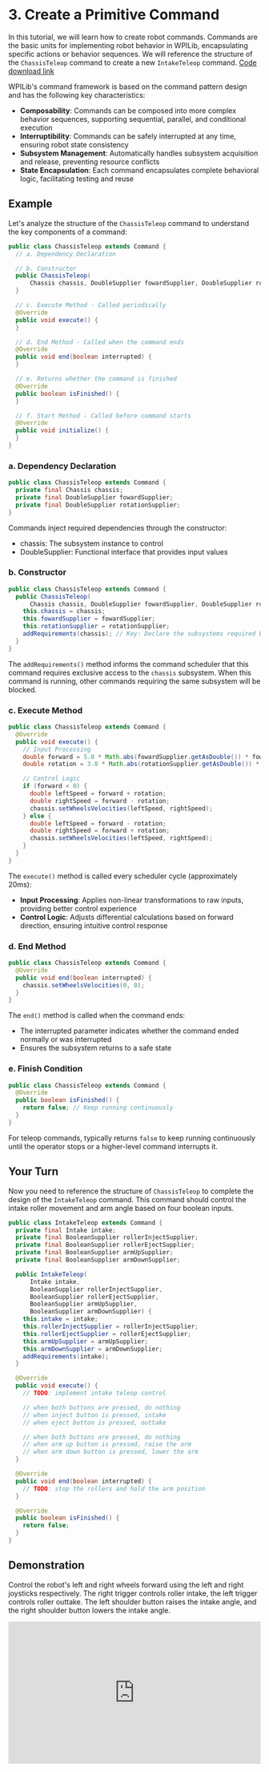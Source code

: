 # 3. Create a Primitive Command

In this tutorial, we will learn how to create robot commands. Commands are the basic units for implementing robot behavior in WPILib, encapsulating specific actions or behavior sequences. We will reference the structure of the `ChassisTeleop` command to create a new `IntakeTeleop` command. [Code download link](https://github.com/zzhangje/ddocc/archive/refs/heads/v0.3.zip)

WPILib's command framework is based on the command pattern design and has the following key characteristics:

- **Composability**: Commands can be composed into more complex behavior sequences, supporting sequential, parallel, and conditional execution
- **Interruptibility**: Commands can be safely interrupted at any time, ensuring robot state consistency
- **Subsystem Management**: Automatically handles subsystem acquisition and release, preventing resource conflicts
- **State Encapsulation**: Each command encapsulates complete behavioral logic, facilitating testing and reuse

## Example

Let's analyze the structure of the `ChassisTeleop` command to understand the key components of a command:

```java
public class ChassisTeleop extends Command {
  // a. Dependency Declaration

  // b. Constructor
  public ChassisTeleop(
      Chassis chassis, DoubleSupplier fowardSupplier, DoubleSupplier rotationSupplier) {
  }

  // c. Execute Method - Called periodically
  @Override
  public void execute() {
  }

  // d. End Method - Called when the command ends
  @Override
  public void end(boolean interrupted) {
  }

  // e. Returns whether the command is finished
  @Override
  public boolean isFinished() {
  }

  // f. Start Method - Called before command starts
  @Override
  public void initialize() {
  }
}
```

### a. Dependency Declaration

```java
public class ChassisTeleop extends Command {
  private final Chassis chassis;
  private final DoubleSupplier fowardSupplier;
  private final DoubleSupplier rotationSupplier;
}
```

Commands inject required dependencies through the constructor:
- chassis: The subsystem instance to control
- DoubleSupplier: Functional interface that provides input values

### b. Constructor

```java
public class ChassisTeleop extends Command {
  public ChassisTeleop(
      Chassis chassis, DoubleSupplier fowardSupplier, DoubleSupplier rotationSupplier) {
    this.chassis = chassis;
    this.fowardSupplier = fowardSupplier;
    this.rotationSupplier = rotationSupplier;
    addRequirements(chassis); // Key: Declare the subsystems required by this command
  }
}
```

The `addRequirements()` method informs the command scheduler that this command requires exclusive access to the `chassis` subsystem. When this command is running, other commands requiring the same subsystem will be blocked.

### c. Execute Method

```java
public class ChassisTeleop extends Command {
  @Override
  public void execute() {
    // Input Processing
    double forward = 5.0 * Math.abs(fowardSupplier.getAsDouble()) * fowardSupplier.getAsDouble();
    double rotation = 3.0 * Math.abs(rotationSupplier.getAsDouble()) * rotationSupplier.getAsDouble();

    // Control Logic
    if (forward < 0) {
      double leftSpeed = forward + rotation;
      double rightSpeed = forward - rotation;
      chassis.setWheelsVelocities(leftSpeed, rightSpeed);
    } else {
      double leftSpeed = forward - rotation;
      double rightSpeed = forward + rotation;
      chassis.setWheelsVelocities(leftSpeed, rightSpeed);
    }
  }
}
```

The `execute()` method is called every scheduler cycle (approximately 20ms):

- **Input Processing**: Applies non-linear transformations to raw inputs, providing better control experience
- **Control Logic**: Adjusts differential calculations based on forward direction, ensuring intuitive control response

### d. End Method

```java
public class ChassisTeleop extends Command {
  @Override
  public void end(boolean interrupted) {
    chassis.setWheelsVelocities(0, 0);
  }
}
```

The `end()` method is called when the command ends:
- The interrupted parameter indicates whether the command ended normally or was interrupted
- Ensures the subsystem returns to a safe state

### e. Finish Condition

```java
public class ChassisTeleop extends Command {
  @Override
  public boolean isFinished() {
    return false; // Keep running continuously
  }
}
```

For teleop commands, typically returns `false` to keep running continuously until the operator stops or a higher-level command interrupts it.

## Your Turn

Now you need to reference the structure of `ChassisTeleop` to complete the design of the `IntakeTeleop` command. This command should control the intake roller movement and arm angle based on four boolean inputs.

```java
public class IntakeTeleop extends Command {
  private final Intake intake;
  private final BooleanSupplier rollerInjectSupplier;
  private final BooleanSupplier rollerEjectSupplier;
  private final BooleanSupplier armUpSupplier;
  private final BooleanSupplier armDownSupplier;

  public IntakeTeleop(
      Intake intake,
      BooleanSupplier rollerInjectSupplier,
      BooleanSupplier rollerEjectSupplier,
      BooleanSupplier armUpSupplier,
      BooleanSupplier armDownSupplier) {
    this.intake = intake;
    this.rollerInjectSupplier = rollerInjectSupplier;
    this.rollerEjectSupplier = rollerEjectSupplier;
    this.armUpSupplier = armUpSupplier;
    this.armDownSupplier = armDownSupplier;
    addRequirements(intake);
  }

  @Override
  public void execute() {
    // TODO: implement intake teleop control

    // when both buttons are pressed, do nothing
    // when inject button is pressed, intake
    // when eject button is pressed, outtake

    // when both buttons are pressed, do nothing
    // when arm up button is pressed, raise the arm
    // when arm down button is pressed, lower the arm
  }

  @Override
  public void end(boolean interrupted) {
    // TODO: stop the rollers and hold the arm position
  }

  @Override
  public boolean isFinished() {
    return false;
  }
}
```

## Demonstration

Control the robot's left and right wheels forward using the left and right joysticks respectively. The right trigger controls roller intake, the left trigger controls roller outtake. The left shoulder button raises the intake angle, and the right shoulder button lowers the intake angle.

<div style="position: relative; width: 100%; height: 0; padding-bottom: 56.25%;">
  <iframe src="https://player.bilibili.com/player.html?bvid=BV1G6HWzfEnF&page=1&high_quality=1&danmaku=0" scrolling="no" border="0" frameborder="no" framespacing="0" allowfullscreen="true" style="position: absolute; top: 0; left: 0; width: 100%; height: 100%;"></iframe>
</div>
